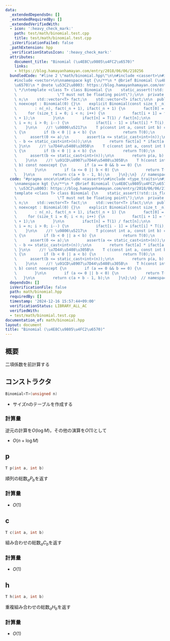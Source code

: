 ```yaml
---
data:
  _extendedDependsOn: []
  _extendedRequiredBy: []
  _extendedVerifiedWith:
  - icon: ':heavy_check_mark:'
    path: test/math/binomial.test.cpp
    title: test/math/binomial.test.cpp
  _isVerificationFailed: false
  _pathExtension: hpp
  _verificationStatusIcon: ':heavy_check_mark:'
  attributes:
    document_title: "Binomial (\u4E8C\u9805\u4FC2\u6570)"
    links:
    - https://blog.hamayanhamayan.com/entry/2018/06/06/210256
  bundledCode: "#line 2 \"math/binomial.hpp\"\n\n#include <cassert>\n#include <type_traits>\n\
    #include <vector>\n\nnamespace kgt {\n/**\n * @brief Binomial (\u4E8C\u9805\u4FC2\
    \u6570)\n * @note \u53C2\u8003: https://blog.hamayanhamayan.com/entry/2018/06/06/210256\n\
    \ */\ntemplate <class T> class Binomial {\n    static_assert(!std::is_floating_point<T>::value,\n\
    \                  \"T must not be floating point\");\n\n  private:\n    size_t\
    \ n;\n    std::vector<T> fact;\n    std::vector<T> ifact;\n\n  public:\n    Binomial()\
    \ noexcept : Binomial(0) {}\n    explicit Binomial(const size_t _n) noexcept\n\
    \        : n(_n), fact(_n + 1), ifact(_n + 1) {\n        fact[0] = T(1);\n   \
    \     for (size_t i = 0; i < n; i++) {\n            fact[i + 1] = fact[i] * T(i\
    \ + 1);\n        }\n\n        ifact[n] = T(1) / fact[n];\n\n        for (size_t\
    \ i = n; i > 0; i--) {\n            ifact[i - 1] = ifact[i] * T(i);\n        }\n\
    \    }\n\n    //! \u9806\u5217\n    T p(const int a, const int b) const noexcept\
    \ {\n        if (b < 0 || a < b) {\n            return T(0);\n        }\n\n  \
    \      assert(0 <= a);\n        assert(a <= static_cast<int>(n));\n        assert(a\
    \ - b <= static_cast<int>(n));\n\n        return fact[a] * ifact[a - b];\n   \
    \ }\n\n    //! \u7D44\u5408\u305B\n    T c(const int a, const int b) const noexcept\
    \ {\n        if (b < 0 || a < b) {\n            return T(0);\n        }\n\n  \
    \      assert(b <= static_cast<int>(n));\n\n        return p(a, b) * ifact[b];\n\
    \    }\n\n    //! \u91CD\u8907\u7D44\u5408\u305B\n    T h(const int a, const int\
    \ b) const noexcept {\n        if (a == 0 && b == 0) {\n            return T(1);\n\
    \        }\n\n        if (a <= 0 || b < 0) {\n            return T(0);\n     \
    \   }\n\n        return c(a + b - 1, b);\n    }\n};\n}  // namespace kgt\n"
  code: "#pragma once\n\n#include <cassert>\n#include <type_traits>\n#include <vector>\n\
    \nnamespace kgt {\n/**\n * @brief Binomial (\u4E8C\u9805\u4FC2\u6570)\n * @note\
    \ \u53C2\u8003: https://blog.hamayanhamayan.com/entry/2018/06/06/210256\n */\n\
    template <class T> class Binomial {\n    static_assert(!std::is_floating_point<T>::value,\n\
    \                  \"T must not be floating point\");\n\n  private:\n    size_t\
    \ n;\n    std::vector<T> fact;\n    std::vector<T> ifact;\n\n  public:\n    Binomial()\
    \ noexcept : Binomial(0) {}\n    explicit Binomial(const size_t _n) noexcept\n\
    \        : n(_n), fact(_n + 1), ifact(_n + 1) {\n        fact[0] = T(1);\n   \
    \     for (size_t i = 0; i < n; i++) {\n            fact[i + 1] = fact[i] * T(i\
    \ + 1);\n        }\n\n        ifact[n] = T(1) / fact[n];\n\n        for (size_t\
    \ i = n; i > 0; i--) {\n            ifact[i - 1] = ifact[i] * T(i);\n        }\n\
    \    }\n\n    //! \u9806\u5217\n    T p(const int a, const int b) const noexcept\
    \ {\n        if (b < 0 || a < b) {\n            return T(0);\n        }\n\n  \
    \      assert(0 <= a);\n        assert(a <= static_cast<int>(n));\n        assert(a\
    \ - b <= static_cast<int>(n));\n\n        return fact[a] * ifact[a - b];\n   \
    \ }\n\n    //! \u7D44\u5408\u305B\n    T c(const int a, const int b) const noexcept\
    \ {\n        if (b < 0 || a < b) {\n            return T(0);\n        }\n\n  \
    \      assert(b <= static_cast<int>(n));\n\n        return p(a, b) * ifact[b];\n\
    \    }\n\n    //! \u91CD\u8907\u7D44\u5408\u305B\n    T h(const int a, const int\
    \ b) const noexcept {\n        if (a == 0 && b == 0) {\n            return T(1);\n\
    \        }\n\n        if (a <= 0 || b < 0) {\n            return T(0);\n     \
    \   }\n\n        return c(a + b - 1, b);\n    }\n};\n}  // namespace kgt\n"
  dependsOn: []
  isVerificationFile: false
  path: math/binomial.hpp
  requiredBy: []
  timestamp: '2024-12-16 15:57:44+09:00'
  verificationStatus: LIBRARY_ALL_AC
  verifiedWith:
  - test/math/binomial.test.cpp
documentation_of: math/binomial.hpp
layout: document
title: "Binomial (\u4E8C\u9805\u4FC2\u6570)"
---
```


## 概要
二項係数を前計算する

## コンストラクタ
```cpp
Binomial<T>(unsigned n)
```
- サイズnのテーブルを作成する

### 計算量
逆元の計算を$O(\log{M})$，その他の演算を$O(1)$として<br>
- $O(n+\log{M})$

## p
```cpp
T p(int a, int b)
```
順列の総数${}_a P_b$を返す
### 計算量
- $O(1)$

## c
```cpp
T c(int a, int b)
```
組み合わせの総数${}_a C_b$を返す
### 計算量
- $O(1)$

## h
```cpp
T h(int a, int b)
```
重複組み合わせの総数${}_a H_b$を返す
### 計算量
- $O(1)$
